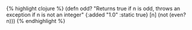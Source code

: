 {% highlight clojure %}
(defn odd?
  "Returns true if n is odd, throws an exception if n is not an integer"
  {:added "1.0"
   :static true}
  [n] (not (even? n)))
{% endhighlight %}
